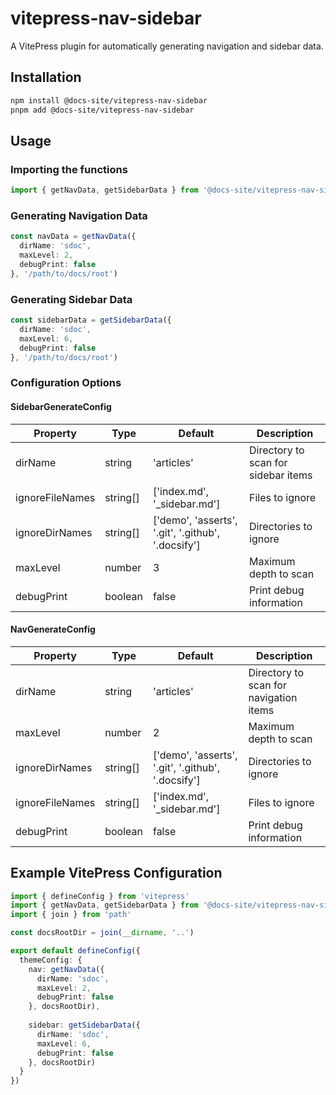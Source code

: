 # vitepress-nav-sidebar

A VitePress plugin for automatically generating navigation and sidebar data.

## Installation

```bash
npm install @docs-site/vitepress-nav-sidebar
pnpm add @docs-site/vitepress-nav-sidebar
```

## Usage

### Importing the functions

```typescript
import { getNavData, getSidebarData } from '@docs-site/vitepress-nav-sidebar'
```

### Generating Navigation Data

```typescript
const navData = getNavData({
  dirName: 'sdoc',
  maxLevel: 2,
  debugPrint: false
}, '/path/to/docs/root')
```

### Generating Sidebar Data

```typescript
const sidebarData = getSidebarData({
  dirName: 'sdoc',
  maxLevel: 6,
  debugPrint: false
}, '/path/to/docs/root')
```

### Configuration Options

#### SidebarGenerateConfig

| Property | Type | Default | Description |
|----------|------|---------|-------------|
| dirName | string | 'articles' | Directory to scan for sidebar items |
| ignoreFileNames | string[] | ['index.md', '_sidebar.md'] | Files to ignore |
| ignoreDirNames | string[] | ['demo', 'asserts', '.git', '.github', '.docsify'] | Directories to ignore |
| maxLevel | number | 3 | Maximum depth to scan |
| debugPrint | boolean | false | Print debug information |

#### NavGenerateConfig

| Property | Type | Default | Description |
|----------|------|---------|-------------|
| dirName | string | 'articles' | Directory to scan for navigation items |
| maxLevel | number | 2 | Maximum depth to scan |
| ignoreDirNames | string[] | ['demo', 'asserts', '.git', '.github', '.docsify'] | Directories to ignore |
| ignoreFileNames | string[] | ['index.md', '_sidebar.md'] | Files to ignore |
| debugPrint | boolean | false | Print debug information |

## Example VitePress Configuration

```typescript
import { defineConfig } from 'vitepress'
import { getNavData, getSidebarData } from '@docs-site/vitepress-nav-sidebar'
import { join } from 'path'

const docsRootDir = join(__dirname, '..')

export default defineConfig({
  themeConfig: {
    nav: getNavData({ 
      dirName: 'sdoc', 
      maxLevel: 2, 
      debugPrint: false 
    }, docsRootDir),
    
    sidebar: getSidebarData({ 
      dirName: 'sdoc', 
      maxLevel: 6,
      debugPrint: false 
    }, docsRootDir)
  }
})
